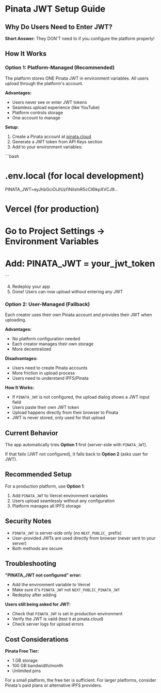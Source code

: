 # Pinata JWT Setup Guide

## Why Do Users Need to Enter JWT?

**Short Answer:** They DON'T need to if you configure the platform properly!

## How It Works

### Option 1: Platform-Managed (Recommended)

The platform stores ONE Pinata JWT in environment variables. All users upload through the platform's account.

**Advantages:**
- Users never see or enter JWT tokens
- Seamless upload experience (like YouTube)
- Platform controls storage
- One account to manage

**Setup:**
1. Create a Pinata account at [pinata.cloud](https://pinata.cloud)
2. Generate a JWT token from API Keys section
3. Add to your environment variables:

\`\`\`bash
# .env.local (for local development)
PINATA_JWT=eyJhbGciOiJIUzI1NiIsInR5cCI6IkpXVCJ9...

# Vercel (for production)
# Go to Project Settings → Environment Variables
# Add: PINATA_JWT = your_jwt_token
\`\`\`

4. Redeploy your app
5. Done! Users can now upload without entering any JWT

### Option 2: User-Managed (Fallback)

Each creator uses their own Pinata account and provides their JWT when uploading.

**Advantages:**
- No platform configuration needed
- Each creator manages their own storage
- More decentralized

**Disadvantages:**
- Users need to create Pinata accounts
- More friction in upload process
- Users need to understand IPFS/Pinata

**How It Works:**
- If `PINATA_JWT` is not configured, the upload dialog shows a JWT input field
- Users paste their own JWT token
- Upload happens directly from their browser to Pinata
- JWT is never stored, only used for that upload

## Current Behavior

The app automatically tries **Option 1** first (server-side with `PINATA_JWT`).

If that fails (JWT not configured), it falls back to **Option 2** (asks user for JWT).

## Recommended Setup

For a production platform, use **Option 1**:

1. Add `PINATA_JWT` to Vercel environment variables
2. Users upload seamlessly without any configuration
3. Platform manages all IPFS storage

## Security Notes

- `PINATA_JWT` is server-side only (no `NEXT_PUBLIC_` prefix)
- User-provided JWTs are used directly from browser (never sent to your server)
- Both methods are secure

## Troubleshooting

**"PINATA_JWT not configured" error:**
- Add the environment variable to Vercel
- Make sure it's `PINATA_JWT` not `NEXT_PUBLIC_PINATA_JWT`
- Redeploy after adding

**Users still being asked for JWT:**
- Check that `PINATA_JWT` is set in production environment
- Verify the JWT is valid (test it at pinata.cloud)
- Check server logs for upload errors

## Cost Considerations

**Pinata Free Tier:**
- 1 GB storage
- 100 GB bandwidth/month
- Unlimited pins

For a small platform, the free tier is sufficient. For larger platforms, consider Pinata's paid plans or alternative IPFS providers.
